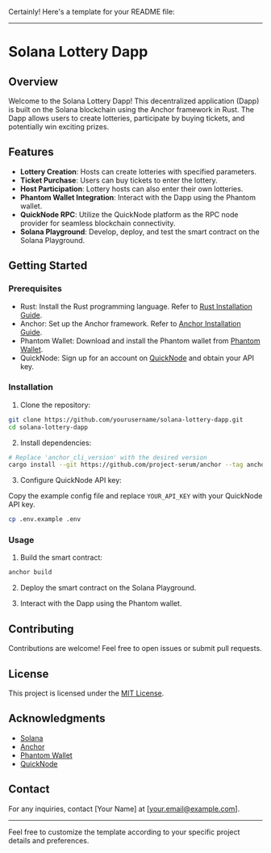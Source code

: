 Certainly! Here's a template for your README file:

---

# Solana Lottery Dapp

## Overview

Welcome to the Solana Lottery Dapp! This decentralized application (Dapp) is built on the Solana blockchain using the Anchor framework in Rust. The Dapp allows users to create lotteries, participate by buying tickets, and potentially win exciting prizes.

## Features

- **Lottery Creation**: Hosts can create lotteries with specified parameters.
- **Ticket Purchase**: Users can buy tickets to enter the lottery.
- **Host Participation**: Lottery hosts can also enter their own lotteries.
- **Phantom Wallet Integration**: Interact with the Dapp using the Phantom wallet.
- **QuickNode RPC**: Utilize the QuickNode platform as the RPC node provider for seamless blockchain connectivity.
- **Solana Playground**: Develop, deploy, and test the smart contract on the Solana Playground.

## Getting Started

### Prerequisites

- Rust: Install the Rust programming language. Refer to [Rust Installation Guide](https://www.rust-lang.org/tools/install).
- Anchor: Set up the Anchor framework. Refer to [Anchor Installation Guide](https://project-serum.github.io/anchor/getting-started/installation.html).
- Phantom Wallet: Download and install the Phantom wallet from [Phantom Wallet](https://phantom.app/).
- QuickNode: Sign up for an account on [QuickNode](https://www.quicknode.com/) and obtain your API key.

### Installation

1. Clone the repository:

```bash
git clone https://github.com/yourusername/solana-lottery-dapp.git
cd solana-lottery-dapp
```

2. Install dependencies:

```bash
# Replace 'anchor_cli_version' with the desired version
cargo install --git https://github.com/project-serum/anchor --tag anchor_cli_version
```

3. Configure QuickNode API key:

Copy the example config file and replace `YOUR_API_KEY` with your QuickNode API key.

```bash
cp .env.example .env
```

### Usage

1. Build the smart contract:

```bash
anchor build
```

2. Deploy the smart contract on the Solana Playground.

3. Interact with the Dapp using the Phantom wallet.

## Contributing

Contributions are welcome! Feel free to open issues or submit pull requests.

## License

This project is licensed under the [MIT License](LICENSE).

## Acknowledgments

- [Solana](https://solana.com/)
- [Anchor](https://github.com/project-serum/anchor)
- [Phantom Wallet](https://phantom.app/)
- [QuickNode](https://www.quicknode.com/)

## Contact

For any inquiries, contact [Your Name] at [your.email@example.com].

---

Feel free to customize the template according to your specific project details and preferences.